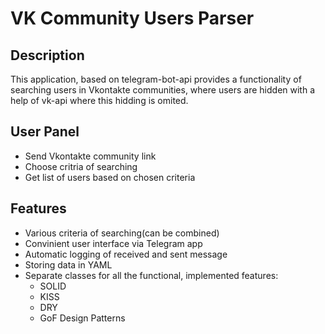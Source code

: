 # VK Community Users Parser 
## Description
This application, based on telegram-bot-api provides a functionality of searching users in Vkontakte communities, where users are hidden with a help of vk-api where this hidding is omited.
## User Panel 
- Send Vkontakte community link 
- Choose critria of searching 
- Get list of users based on chosen criteria
## Features 
- Various criteria of searching(can be combined)
- Convinient user interface via Telegram app
- Automatic logging  of received and sent message
- Storing data in YAML 
- Separate classes for all the functional, implemented features:
    - SOLID
    - KISS
    - DRY
    - GoF Design Patterns 
